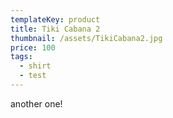 ```yaml
---
templateKey: product
title: Tiki Cabana 2
thumbnail: /assets/TikiCabana2.jpg
price: 100
tags:
  - shirt
  - test
---
```

another one!